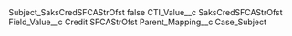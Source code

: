 <?xml version="1.0" encoding="UTF-8"?>
<CustomMetadata xmlns="http://soap.sforce.com/2006/04/metadata" xmlns:xsi="http://www.w3.org/2001/XMLSchema-instance" xmlns:xsd="http://www.w3.org/2001/XMLSchema">
    <label>Subject_SaksCredSFCAStrOfst</label>
    <protected>false</protected>
    <values>
        <field>CTI_Value__c</field>
        <value xsi:type="xsd:string">SaksCredSFCAStrOfst</value>
    </values>
    <values>
        <field>Field_Value__c</field>
        <value xsi:type="xsd:string">Credit SFCAStrOfst</value>
    </values>
    <values>
        <field>Parent_Mapping__c</field>
        <value xsi:type="xsd:string">Case_Subject</value>
    </values>
</CustomMetadata>
